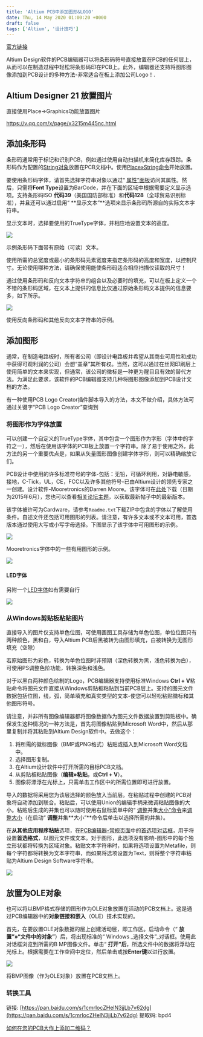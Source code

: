 ```yaml
---
title: 'Altium PCB中添加图形&LOGO'
date: Thu, 14 May 2020 01:00:20 +0000
draft: false
tags: ['Altium', '设计技巧']
---
```


[官方链接](https://www.altium.com/documentation/altium-designer/including-barcodes-and-logos-ad)

Altium Design软件的PCB编辑器可以将条形码符号直接放置在PCB的任何层上，从而可以在制造过程中轻松将条形码印在PCB上。此外，编辑器还支持将图形图像添加到PCB设计的多种方法-非常适合在板上添加公司Logo！.

Altium Designer 21 放置图片
-----------------------

直接使用Place->Graphics功能放置图片

https://v.qq.com/x/page/x3215m445nc.html

添加条形码
-----

条形码通常用于标记和识别PCB，例如通过使用自动扫描机来简化库存跟踪。条形码作为配置的[String对象](https://www.altium.com/documentation/altium-designer/pcb-obj-stringstring-ad)放置在PCB文档中。使用[Place»String命令](https://www.altium.com/documentation/pages/viewpage.action?pageId=250856#place_string)开始放置。

要使用条形码字体，请首先选择字符串对象以通过“ [属性”面板](https://www.altium.com/documentation/altium-designer/pcb-prop-stringstring-properties-ad)访问其属性。然后，只需将**Font Type**设置为BarCode，并在下面的区域中根据需要定义显示选项。支持条形码ISO **代码39**（美国国防部标准）和**代码128**（全球贸易识别标准），并且还可以通过启用“ **显示文本”**选项来显示条形码所源自的实际文本字符串。

显示文本时，选择要使用的TrueType字体，并相应地设置文本的高度。

![](https://www.altium.com/documentation/sites/default/files/wiki_attachments/301395/Barcode_Example.png)

示例条形码下面带有原始（可读）文本。

使用所需的总宽度或最小的条形码元素宽度来指定条形码的高度和宽度，以控制尺寸。无论使用哪种方法，请确保使用能使条形码适合相应扫描仪读取的尺寸！

通过使用条形码和反向文本字符串的组合以及必要时的填充，可以在板上定义一个不错的条形码区域，在文本上提供的信息比仅通过原始条形码文本提供的信息要多，如下所示。

![](https://www.altium.com/documentation/sites/default/files/resize/wiki_attachments/301395/Barcode_AdditionalInvertedStrings-576x103.png)

使用反向条形码和其他反向文本字符串的示例。

添加图形
----

通常，在制造电路板时，所有者公司（即设计电路板并希望从其商业可用性和成功中获得可观利润的公司）会想“盖章”其所有权。当然，这可以通过在丝网印刷层上使用简单的文本来实现，但通常，该公司的徽标是一种更为醒目且有效的替代方法。为满足此要求，该软件的PCB编辑器支持几种将图形图像添加到PCB设计文档的方法。

有一种使用PCB Logo Creator插件脚本导入的方法，本文不做介绍，具体方法可通过关键字“PCB Logo Creator”查询到

### 将图形作为字体放置

可以创建一个自定义的TrueType字体，其中包含一个图形作为字形（字体中的字符之一），然后在使用该字体的PCB板上放置一个字符串。除了易于使用之外，此方法的另一个重要优点是，如果从矢量图形图像创建字体字形，则可以精确缩放它们。

PCB设计中使用的许多标准符号的字体-包括：无铅，可循环利用，对静电敏感，接地，C-Tick，UL，CE，FCC以及许多其他符号-已由Altium设计的领先专家之一创建。设计软件-Mooretronics的Darren Moore。该字体可在[此处](https://www.altium.com/documentation/sites/default/files/wiki_attachments/248056/2015Jun24-Font-Truetype.zip)下载（日期为2015年6月），您也可以查看[相关论坛主题](https://forum.live.altium.com/#posts/61899)，以获取最新帖子中的最新版本。

该字体被许可为Cardware，请参考`Readme.txt`下载ZIP中包含的字体以了解使用条件。自述文件还包括可用图形的列表。请注意，有许多文本或不文本可用，首选版本通过使用大写或小写字母选择。下图显示了该字体中可用图形的示例。

![](https://www.altium.com/documentation/sites/default/files/wiki_attachments/301395/Mooretronics_Font.png)

Mooretronics字体中的一些有用图形的示例。

![](http://a1024.synology.me:222/images/blog2022/PCBMark.png)

#### LED字体

另附一个[LED字体](https://a1024.synology.me:222/images/blog2022/LED.zip)如有需要自行

![](https://a1024.synology.me:222/images/blog2022/LED%E5%AD%97%E4%BD%93%E7%A4%BA%E4%BE%8B.png)

### 从Windows剪贴板粘贴图片

直接导入的图片仅支持单色位图，可使用画图工具存储为单色位图，单位位图只有两种颜色，黑和白，导入Altium PCB后黑被转为由图形填充，白被转换为无图形填充（空隙）

若原始图形为彩色，转换为单色位图时非预期（深色转换为黑，浅色转换为白），可使用PS调整色阶功能，转换深色和浅色。

对于以黑白两种颜色绘制的Logo，PCB编辑器支持使用标准Windows **Ctrl + V**粘贴命令将图元文件直接从Windows剪贴板粘贴到当前PCB层上。支持的图元文件数据包括位图，线，弧，简单填充和真实类型的文本-使您可以轻松粘贴徽标和其他图形符号。

请注意，并非所有图像编辑器都将图像数据作为图元文件数据放置到剪贴板中。确保发生这种情况的一种方法是，首先将图像粘贴到Microsoft Word中，然后从那里复制并将其粘贴到Altium Design软件中。去做这个：

1.  将所需的徽标图像（BMP或PNG格式）粘贴或插入到Microsoft Word文档中。 
2.  选择图形复制。
3.  在Altium设计软件中打开所需的目标PCB文档。
4.  从剪贴板粘贴图像（**编辑»粘贴**，或**Ctrl + V**）。
5.  图像将漂浮在光标上，只需单击工作区中的所需位置即可进行放置。

导入的数据将采用您为该层选择的颜色放入当前层。在粘贴过程中创建的PCB对象将自动添加到联合。粘贴后，可以使用Union的编辑手柄来微调粘贴图像的大小。粘贴后生成的并集也可以随时使用右鼠标菜单中的“ [调整](https://www.altium.com/documentation/pages/viewpage.action?pageId=250671#resize_union)并集[大小”命令](https://www.altium.com/documentation/pages/viewpage.action?pageId=250671#resize_union)来[调整大小](https://www.altium.com/documentation/pages/viewpage.action?pageId=250671#resize_union)（在启动“ **调整**并集**大小”**命令后单击以选择所需的并集）。

在**从其他应用程序粘贴**选项，在[PCB编辑器-常规页面](https://www.altium.com/documentation/altium-designer/pcb-dlg-systemoptions-framepcb-editor-general-ad)中的[首选项对话框](https://www.altium.com/documentation/altium-designer/client-dlg-alloptionsformpreferences-ad)，用于将设置**首选格式**，以图元文件或文本。对于图形，此选项没有影响-图形中的每个独立形状都将转换为区域对象。粘贴文本字符串时，如果将选项设置为Metafile，则每个字符都将转换为文本字符串，而如果将选项设置为Text，则将整个字符串粘贴为Altium Design Software字符串。

![](https://www.altium.com/documentation/sites/default/files/wiki_attachments/301395/PasteGraphic.png)

放置为OLE对象
--------

也可以将以BMP格式存储的图形作为OLE对象放置在活动的PCB文档上。这是通过PCB编辑器中的**对象链接和嵌入**（OLE）技术实现的。

首先，在要放置OLE对象数据的层上创建活动层，即工作区。启动命令（“ **放置”»“文件中的对象”**）后，将出现标准的“ Windows _选择文件”_对话框。使用此对话框浏览到所需的B MP图像文件。单击“ **打开”后**，所选文件中的数据将浮动在光标上。根据需要在工作空间中定位，然后单击或按**Enter键**以进行放置。

![](https://www.altium.com/documentation/sites/default/files/wiki_attachments/301395/bar_code.gif)

将BMP图像（作为OLE对象）放置在PCB文档上。

### 转换工具

链接: [https://pan.baidu.com/s/1cmrlocZHelN3jjLb7v62dg](https://pan.baidu.com/s/1cmrlocZHelN3jjLb7v62dg) 提取码: bpd4

[如何在您的PCB大作上添加二维码？](https://www.altium.com.cn/blog/%E5%A6%82%E4%BD%95%E5%9C%A8%E6%82%A8%E7%9A%84pcb%E5%A4%A7%E4%BD%9C%E4%B8%8A%E6%B7%BB%E5%8A%A0%E4%BA%8C%E7%BB%B4%E7%A0%81%EF%BC%9F)